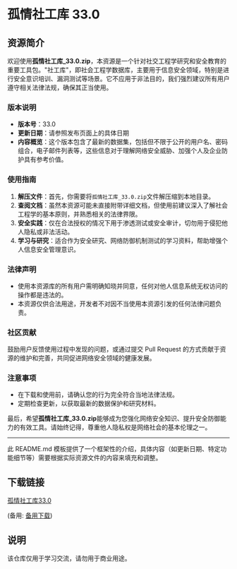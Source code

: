 # 孤情社工库 33.0

## 资源简介

欢迎使用**孤情社工库_33.0.zip**，本资源是一个针对社交工程学研究和安全教育的重要工具包。"社工库"，即社会工程学数据库，主要用于信息安全领域，特别是进行安全意识培训、漏洞测试等场景。它不应用于非法目的，我们强烈建议所有用户遵守相关法律法规，确保其正当使用。

### 版本说明
- **版本号**：33.0
- **更新日期**：请参照发布页面上的具体日期
- **内容概览**：这个版本包含了最新的数据集，包括但不限于公开的用户名、密码组合，电子邮件列表等，这些信息对于理解网络安全威胁、加强个人及企业防护具有参考价值。

### 使用指南

1. **解压文件**：首先，你需要将`孤情社工库_33.0.zip`文件解压缩到本地目录。
2. **查阅文档**：虽然本资源可能未直接附带详细文档，但使用前建议深入了解社会工程学的基本原则，并熟悉相关的法律界限。
3. **安全实践**：仅在合法授权的情况下用于渗透测试或安全审计，切勿用于侵犯他人隐私或非法活动。
4. **学习与研究**：适合作为安全研究、网络防御机制测试的学习资料，帮助增强个人信息安全管理意识。

### 法律声明

- 使用本资源库的所有用户需明确知晓并同意，任何对他人信息系统无权访问的操作都是违法的。
- 本资源仅供合法用途，开发者不对因不当使用本资源引发的任何法律问题负责。

### 社区贡献

鼓励用户反馈使用过程中发现的问题，或通过提交 Pull Request 的方式贡献于资源的维护和完善，共同促进网络安全领域的健康发展。

### 注意事项

- 在下载和使用前，请确认您的行为完全符合当地法律法规。
- 定期检查更新，以获取最新的数据保护和研究材料。

最后，希望**孤情社工库_33.0.zip**能够成为您强化网络安全知识、提升安全防御能力的有效工具。请始终记得，尊重他人隐私权是网络社会的基本伦理之一。

---

此 README.md 模板提供了一个框架性的介绍，具体内容（如更新日期、特定功能细节等）需要根据实际资源文件的内容来填充和调整。

## 下载链接
[孤情社工库33.0](https://pan.quark.cn/s/904c86a2d10b) 

(备用: [备用下载](https://pan.baidu.com/s/1gm0JoSM6NvhMWggwNs1ODQ?pwd=1234))

## 说明

该仓库仅用于学习交流，请勿用于商业用途。
